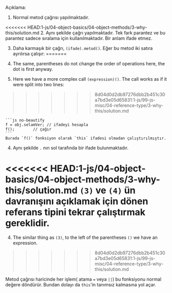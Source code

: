 
Açıklama:

1. Normal metod çağrısı yapılmaktadır.

<<<<<<< HEAD:1-js/04-object-basics/04-object-methods/3-why-this/solution.md
2. Aynı şekilde çağrı yapılmaktadır. Tek fark parantez ve bu parantez sadece sıralama için kullanılmaktadır. Bir anlam ifade etmez.

3. Daha karmaşık bir çağrı, `(ifade).metod()`. Eğer bu metod iki satıra ayrılırsa çalışır:
=======
2. The same, parentheses do not change the order of operations here, the dot is first anyway.

3. Here we have a more complex call `(expression)()`. The call works as if it were split into two lines:
>>>>>>> 8d04d0d2db97276dbb2b451c30a7bd3e05d65831:1-js/99-js-misc/04-reference-type/3-why-this/solution.md

    ```js no-beautify
    f = obj.selamVer; // ifadeyi hesapla
    f();        // çağır
    ```
    Burada `f()` fonksiyon olarak `this` ifadesi olmadan çalıştırılmıştır.

4.  Aynı şekilde `.` nın sol tarafında bir ifade bulunmaktadır.

<<<<<<< HEAD:1-js/04-object-basics/04-object-methods/3-why-this/solution.md
`(3)` ve `(4)` ün davranışını açıklamak için dönen referans tipini tekrar çalıştırmak gereklidir.
=======
4. The similar thing as `(3)`, to the left of the parentheses `()` we have an expression.
>>>>>>> 8d04d0d2db97276dbb2b451c30a7bd3e05d65831:1-js/99-js-misc/04-reference-type/3-why-this/solution.md

Metod çağrısı haricinde her işlem( atama `=` veya `||`) bu fonksiyonu normal değere döndürür. Bundan dolayı da `this`'in tanımsız kalmasına yol açar.


